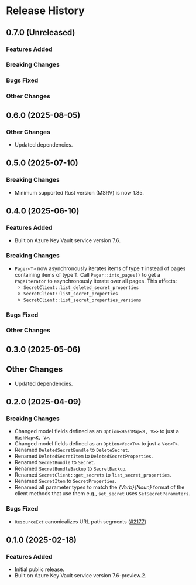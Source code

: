 # Release History

## 0.7.0 (Unreleased)

### Features Added

### Breaking Changes

### Bugs Fixed

### Other Changes

## 0.6.0 (2025-08-05)

### Other Changes

- Updated dependencies.

## 0.5.0 (2025-07-10)

### Breaking Changes

- Minimum supported Rust version (MSRV) is now 1.85.

## 0.4.0 (2025-06-10)

### Features Added

- Built on Azure Key Vault service version 7.6.

### Breaking Changes

- `Pager<T>` now asynchronously iterates items of type `T` instead of pages containing items of type `T`. Call `Pager::into_pages()` to get a `PageIterator` to asynchronously iterate over all pages. This affects:
  - `SecretClient::list_deleted_secret_properties`
  - `SecretClient::list_secret_properties`
  - `SecretClient::list_secret_properties_versions`

### Bugs Fixed

### Other Changes

## 0.3.0 (2025-05-06)

## Other Changes

- Updated dependencies.

## 0.2.0 (2025-04-09)

### Breaking Changes

- Changed model fields defined as an `Option<HashMap<K, V>>` to just a `HashMap<K, V>`.
- Changed model fields defined as an `Option<Vec<T>>` to just a `Vec<T>`.
- Renamed `DeletedSecretBundle` to `DeleteSecret`.
- Renamed `DeletedSecretItem` to `DeletedSecretProperties`.
- Renamed `SecretBundle` to `Secret`.
- Renamed `SecretBundleBackup` to `SecretBackup`.
- Renamed `SecretClient::get_secrets` to `list_secret_properties`.
- Renamed `SecretItem` to `SecretProperties`.
- Renamed all parameter types to match the *{Verb}{Noun}* format of the client methods that use them e.g., `set_secret` uses `SetSecretParameters`.

### Bugs Fixed

- `ResourceExt` canonicalizes URL path segments ([#2177](https://github.com/Azure/azure-sdk-for-rust/issues/2177))

## 0.1.0 (2025-02-18)

### Features Added

- Initial public release.
- Built on Azure Key Vault service version 7.6-preview.2.
